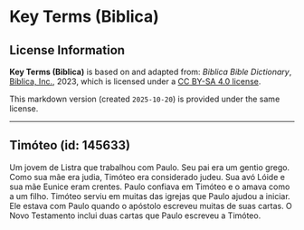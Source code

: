 # Key Terms (Biblica)

## License Information

**Key Terms (Biblica)** is based on and adapted from: _Biblica Bible Dictionary_, [Biblica, Inc.](https://www.biblica.com/), 2023, which is licensed under a [CC BY-SA 4.0 license](https://creativecommons.org/licenses/by-sa/4.0/legalcode.en).

This markdown version (created `2025-10-20`) is provided under the same license.



--------------------------------

## Timóteo (id: 145633)

Um jovem de Listra que trabalhou com Paulo. Seu pai era um gentio grego. Como sua mãe era judia, Timóteo era considerado judeu. Sua avó Lóide e sua mãe Eunice eram crentes. Paulo confiava em Timóteo e o amava como a um filho. Timóteo serviu em muitas das igrejas que Paulo ajudou a iniciar. Ele estava com Paulo quando o apóstolo escreveu muitas de suas cartas. O Novo Testamento inclui duas cartas que Paulo escreveu a Timóteo.


